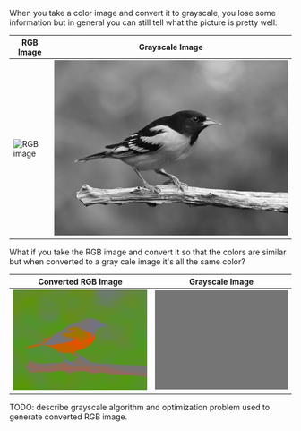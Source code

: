 When you take a color image and convert it to grayscale, you lose some information but in general you can still tell what the picture is pretty well:

| RGB Image                                        | Grayscale Image                                     |
|--------------------------------------------------|-----------------------------------------------------|
| ![RGB image](imgs/image-rgb.png?raw=true "RGB Image") | ![Gray image](imgs/image-gray.png?raw=true "Gray Image") |

What if you take the RGB image and convert it so that the colors are similar but when converted to a gray cale image it's all the same color?

| Converted RGB Image                                                      | Grayscale Image                                         |
|--------------------------------------------------------------------------|---------------------------------------------------------|
| ![Converted RGB image](imgs/converted-rgb.png?raw=true "Converted RGB Image") | ![Gray image](imgs/converted-gray.png?raw=true "Gray Image") |

TODO: describe grayscale algorithm and optimization problem used to generate converted RGB image.
